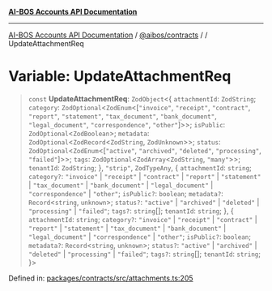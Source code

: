 [**AI-BOS Accounts API Documentation**](../../../README.md)

***

[AI-BOS Accounts API Documentation](../../../README.md) / [@aibos/contracts](../README.md) / [](../README.md) / UpdateAttachmentReq

# Variable: UpdateAttachmentReq

> `const` **UpdateAttachmentReq**: `ZodObject`\<\{ `attachmentId`: `ZodString`; `category`: `ZodOptional`\<`ZodEnum`\<\[`"invoice"`, `"receipt"`, `"contract"`, `"report"`, `"statement"`, `"tax_document"`, `"bank_document"`, `"legal_document"`, `"correspondence"`, `"other"`\]\>\>; `isPublic`: `ZodOptional`\<`ZodBoolean`\>; `metadata`: `ZodOptional`\<`ZodRecord`\<`ZodString`, `ZodUnknown`\>\>; `status`: `ZodOptional`\<`ZodEnum`\<\[`"active"`, `"archived"`, `"deleted"`, `"processing"`, `"failed"`\]\>\>; `tags`: `ZodOptional`\<`ZodArray`\<`ZodString`, `"many"`\>\>; `tenantId`: `ZodString`; \}, `"strip"`, `ZodTypeAny`, \{ `attachmentId`: `string`; `category?`: `"invoice"` \| `"receipt"` \| `"contract"` \| `"report"` \| `"statement"` \| `"tax_document"` \| `"bank_document"` \| `"legal_document"` \| `"correspondence"` \| `"other"`; `isPublic?`: `boolean`; `metadata?`: `Record`\<`string`, `unknown`\>; `status?`: `"active"` \| `"archived"` \| `"deleted"` \| `"processing"` \| `"failed"`; `tags?`: `string`[]; `tenantId`: `string`; \}, \{ `attachmentId`: `string`; `category?`: `"invoice"` \| `"receipt"` \| `"contract"` \| `"report"` \| `"statement"` \| `"tax_document"` \| `"bank_document"` \| `"legal_document"` \| `"correspondence"` \| `"other"`; `isPublic?`: `boolean`; `metadata?`: `Record`\<`string`, `unknown`\>; `status?`: `"active"` \| `"archived"` \| `"deleted"` \| `"processing"` \| `"failed"`; `tags?`: `string`[]; `tenantId`: `string`; \}\>

Defined in: [packages/contracts/src/attachments.ts:205](https://github.com/pohlai88/accounts/blob/48103fb36d28b2b9bfb33472b6de2f719773cde9/packages/contracts/src/attachments.ts#L205)
